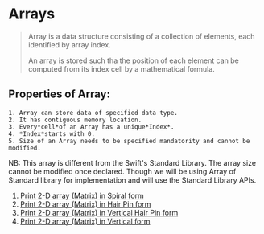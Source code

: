 # Arrays

 > Array is a data structure consisting of a collection of elements, each identified by array index. 
 >
 > An array is stored such tha the position of each element can  be computed from its index cell by a mathematical formula.

## Properties of Array:
    1. Array can store data of specified data type.
    2. It has contiguous memory location.
    3. Every*cell*of an Array has a unique*Index*.
    4. *Index*starts with 0.
    5. Size of an Array needs to be specified mandatority and cannot be modified.

NB: This array is different from the Swift's Standard Library. The array size cannot be modified once declared. Though we will be using Array of Standard library for implementation and will use the Standard Library APIs.


1. [Print 2-D array (Matrix) in Spiral form](https://github.com/VinayakDeshpande11/Algorithms/blob/master/Array/ArrayTraversalSpiral.swift)
2. [Print 2-D array (Matrix) in Hair Pin form](https://github.com/VinayakDeshpande11/Algorithms/blob/master/Array/ArrayTraversalHairpin.swift)
3. [Print 2-D array (Matrix) in Vertical Hair Pin form](https://github.com/VinayakDeshpande11/Algorithms/blob/master/Array/ArrayTraversalVerticalHairPin.swift)
4. [Print 2-D array (Matrix) in Vertical form](https://github.com/VinayakDeshpande11/Algorithms/blob/master/Array/ArrayVerticalTraversal.swift)